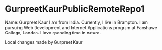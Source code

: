# GurpreetKaurPublicRemoteRepo1
Name: Gurpreet Kaur
I am from India. Currently, I live in Brampton. I am pursuing Web Development and Internet Applications program at Fanshawe College, London. I love spending time in nature.

Local changes made by Gurpreet Kaur
